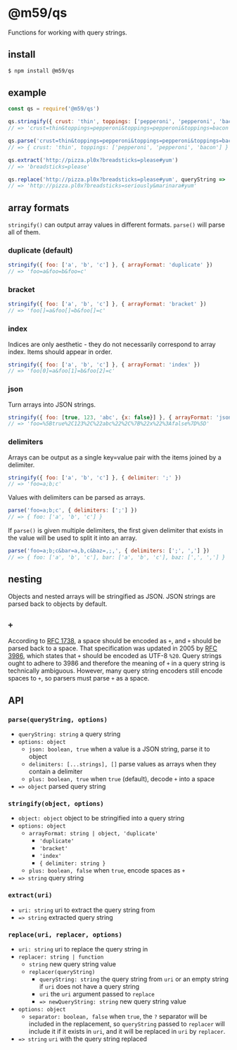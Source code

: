 # @m59/qs

Functions for working with query strings.

## install

```sh
$ npm install @m59/qs
```

## example

```js
const qs = require('@m59/qs')

qs.stringify({ crust: 'thin', toppings: ['pepperoni', 'pepperoni', 'bacon'] })
// => 'crust=thin&toppings=pepperoni&toppings=pepperoni&toppings=bacon'

qs.parse('crust=thin&toppings=pepperoni&toppings=pepperoni&toppings=bacon')
// => { crust: 'thin', toppings: ['pepperoni', 'pepperoni', 'bacon'] }

qs.extract('http://pizza.pl0x?breadsticks=please#yum')
// => 'breadsticks=please'

qs.replace('http://pizza.pl0x?breadsticks=please#yum', queryString => 'breadsticks=seriously&marinara')
// => 'http://pizza.pl0x?breadsticks=seriously&marinara#yum'
```

## array formats

`stringify()` can output array values in different formats. `parse()` will parse all of them.

### duplicate (default)

```js
stringify({ foo: ['a', 'b', 'c'] }, { arrayFormat: 'duplicate' })
// => 'foo=a&foo=b&foo=c'
```

### bracket

```js
stringify({ foo: ['a', 'b', 'c'] }, { arrayFormat: 'bracket' })
// => 'foo[]=a&foo[]=b&foo[]=c'
```

### index

Indices are only aesthetic - they do not necessarily correspond to array index. Items should appear in order.

```js
stringify({ foo: ['a', 'b', 'c'] }, { arrayFormat: 'index' })
// => 'foo[0]=a&foo[1]=b&foo[2]=c'
```

### json

Turn arrays into JSON strings.

```js
stringify({ foo: [true, 123, 'abc', {x: false}] }, { arrayFormat: 'json' })
// => 'foo=%5Btrue%2C123%2C%22abc%22%2C%7B%22x%22%3Afalse%7D%5D'
```

### delimiters

Arrays can be output as a single key=value pair with the items joined by a delimiter.

```js
stringify({ foo: ['a', 'b', 'c'] }, { delimiter: ';' })
// => 'foo=a;b;c'
```

Values with delimiters can be parsed as arrays.

```js
parse('foo=a;b;c', { delimiters: [';'] })
// => { foo: ['a', 'b', 'c'] }
```

If `parse()` is given multiple delimiters, the first given delimiter that exists in the value will be used to split it into an array.

```js
parse('foo=a;b;c&bar=a,b,c&baz=,;,', { delimiters: [';', ','] })
// => { foo: ['a', 'b', 'c'], bar: ['a', 'b', 'c'], baz: [',', ','] }
```

## nesting

Objects and nested arrays will be stringified as JSON. JSON strings are parsed back to objects by default.

## `+`

According to [RFC 1738](https://www.ietf.org/rfc/rfc1738.txt), a space should be encoded as `+`, and `+` should be parsed back to a space. That specification was updated in 2005 by [RFC 3986](https://www.ietf.org/rfc/rfc3986.txt), which states that `+` should be encoded as UTF-8 `%20`. Query strings ought to adhere to 3986 and therefore the meaning of `+` in a query string is technically ambiguous. However, many query string encoders still encode spaces to `+`, so parsers must parse `+` as a space.

## API

### `parse(queryString, options)`

- `queryString: string` a query string
- `options: object`
  - `json: boolean, true` when a value is a JSON string, parse it to object
  - `delimiters: [...strings], []` parse values as arrays when they contain a delimiter
  - `plus: boolean, true` when `true` (default), decode `+` into a space
- `=> object` parsed query string

### `stringify(object, options)`

- `object: object` object to be stringified into a query string
- `options: object`
  - `arrayFormat: string | object, 'duplicate'`
    - `'duplicate'`
    - `'bracket'`
    - `'index'`
    - `{ delimiter: string }`
  - `plus: boolean, false` when `true`, encode spaces as `+`
- `=> string` query string

### `extract(uri)`

- `uri: string` uri to extract the query string from
- `=> string` extracted query string

### `replace(uri, replacer, options)`

- `uri: string` uri to replace the query string in
- `replacer: string | function`
  - `string` new query string value
  - `replacer(queryString)`
    - `queryString: string` the query string from `uri` or an empty string if `uri` does not have a query string
    - `uri` the `uri` argument passed to `replace`
    - `=> newQueryString: string` new query string value
- `options: object`
  - `separator: boolean, false` when `true`, the `?` separator will be included in the replacement, so `queryString` passed to `replacer` will include it if it exists in `uri`, and it will be replaced in `uri` by `replacer`.
- `=> string` `uri` with the query string replaced
